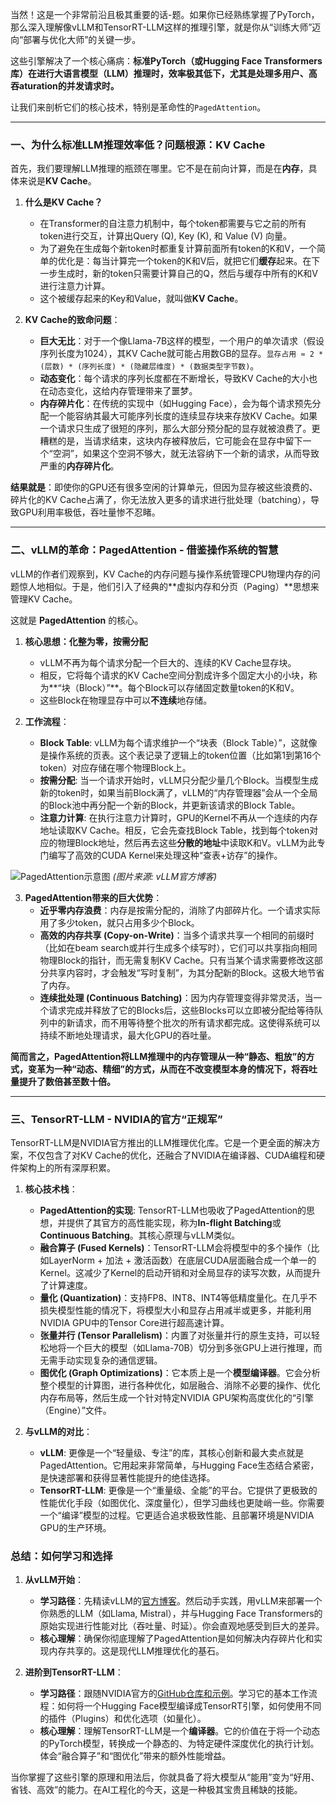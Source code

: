 当然！这是一个非常前沿且极其重要的话-题。如果你已经熟练掌握了PyTorch，那么深入理解像vLLM和TensorRT-LLM这样的推理引擎，就是你从“训练大师”迈向“部署与优化大师”的关键一步。

这些引擎解决了一个核心痛病：**标准PyTorch（或Hugging Face Transformers库）在进行大语言模型（LLM）推理时，效率极其低下，尤其是处理多用户、高吞aturation的并发请求时。**

让我们来剖析它们的核心技术，特别是革命性的`PagedAttention`。

---

### 一、为什么标准LLM推理效率低？问题根源：KV Cache

首先，我们要理解LLM推理的瓶颈在哪里。它不是在前向计算，而是在**内存**，具体来说是**KV Cache**。

1.  **什么是KV Cache？**
    *   在Transformer的自注意力机制中，每个token都需要与它之前的所有token进行交互，计算出Query (Q), Key (K), 和 Value (V) 向量。
    *   为了避免在生成每个新token时都重复计算前面所有token的K和V，一个简单的优化是：每当计算完一个token的K和V后，就把它们**缓存**起来。在下一步生成时，新的token只需要计算自己的Q，然后与缓存中所有的K和V进行注意力计算。
    *   这个被缓存起来的Key和Value，就叫做**KV Cache**。

2.  **KV Cache的致命问题**：
    *   **巨大无比**：对于一个像Llama-7B这样的模型，一个用户的单次请求（假设序列长度为1024），其KV Cache就可能占用数GB的显存。`显存占用 ≈ 2 * (层数) * (序列长度) * (隐藏层维度) * (数据类型字节数)`。
    *   **动态变化**：每个请求的序列长度都在不断增长，导致KV Cache的大小也在动态变化，这给内存管理带来了噩梦。
    *   **内存碎片化**：在传统的实现中（如Hugging Face），会为每个请求预先分配一个能容纳其最大可能序列长度的连续显存块来存放KV Cache。如果一个请求只生成了很短的序列，那么大部分预分配的显存就被浪费了。更糟糕的是，当请求结束，这块内存被释放后，它可能会在显存中留下一个“空洞”，如果这个空洞不够大，就无法容纳下一个新的请求，从而导致严重的**内存碎片化**。

**结果就是**：即使你的GPU还有很多空闲的计算单元，但因为显存被这些浪费的、碎片化的KV Cache占满了，你无法放入更多的请求进行批处理（batching），导致GPU利用率极低，吞吐量惨不忍睹。

---

### 二、vLLM的革命：PagedAttention - 借鉴操作系统的智慧

vLLM的作者们观察到，KV Cache的内存问题与操作系统管理CPU物理内存的问题惊人地相似。于是，他们引入了经典的**虚拟内存和分页（Paging）**思想来管理KV Cache。

这就是 **PagedAttention** 的核心。

1.  **核心思想：化整为零，按需分配**
    *   vLLM不再为每个请求分配一个巨大的、连续的KV Cache显存块。
    *   相反，它将每个请求的KV Cache空间分割成许多个固定大小的小块，称为**“块（Block）”**。每个Block可以存储固定数量token的K和V。
    *   这些Block在物理显存中可以**不连续**地存储。

2.  **工作流程**：
    *   **Block Table**: vLLM为每个请求维护一个“块表（Block Table）”，这就像是操作系统的页表。这个表记录了逻辑上的token位置（比如第1到第16个token）对应存储在哪个物理Block上。
    *   **按需分配**: 当一个请求开始时，vLLM只分配少量几个Block。当模型生成新的token时，如果当前Block满了，vLLM的“内存管理器”会从一个全局的Block池中再分配一个新的Block，并更新该请求的Block Table。
    *   **注意力计算**: 在执行注意力计算时，GPU的Kernel不再从一个连续的内存地址读取KV Cache。相反，它会先查找Block Table，找到每个token对应的物理Block地址，然后再去这些**分散的地址**中读取K和V。vLLM为此专门编写了高效的CUDA Kernel来处理这种“查表+访存”的操作。

![PagedAttention示意图](https://vllm.ai/assets/images/paged-attention.png)
*(图片来源: vLLM官方博客)*

3.  **PagedAttention带来的巨大优势**：
    *   **近乎零内存浪费**：内存是按需分配的，消除了内部碎片化。一个请求实际用了多少token，就只占用多少个Block。
    *   **高效的内存共享 (Copy-on-Write)**：当多个请求共享一个相同的前缀时（比如在beam search或并行生成多个续写时），它们可以共享指向相同物理Block的指针，而无需复制KV Cache。只有当某个请求需要修改这部分共享内容时，才会触发“写时复制”，为其分配新的Block。这极大地节省了内存。
    *   **连续批处理 (Continuous Batching)**：因为内存管理变得非常灵活，当一个请求完成并释放了它的Blocks后，这些Blocks可以立即被分配给等待队列中的新请求，而不用等待整个批次的所有请求都完成。这使得系统可以持续不断地处理请求，最大化GPU的吞吐量。

**简而言之，PagedAttention将LLM推理中的内存管理从一种“静态、粗放”的方式，变革为一种“动态、精细”的方式，从而在不改变模型本身的情况下，将吞吐量提升了数倍甚至数十倍。**

---

### 三、TensorRT-LLM - NVIDIA的官方“正规军”

TensorRT-LLM是NVIDIA官方推出的LLM推理优化库。它是一个更全面的解决方案，不仅包含了对KV Cache的优化，还融合了NVIDIA在编译器、CUDA编程和硬件架构上的所有深厚积累。

1.  **核心技术栈**：
    *   **PagedAttention的实现**: TensorRT-LLM也吸收了PagedAttention的思想，并提供了其官方的高性能实现，称为**In-flight Batching**或**Continuous Batching**。其核心原理与vLLM类似。
    *   **融合算子 (Fused Kernels)**：TensorRT-LLM会将模型中的多个操作（比如LayerNorm + 加法 + 激活函数）在底层CUDA层面融合成一个单一的Kernel。这减少了Kernel的启动开销和对全局显存的读写次数，从而提升了计算速度。
    *   **量化 (Quantization)**：支持FP8、INT8、INT4等低精度量化。在几乎不损失模型性能的情况下，将模型大小和显存占用减半或更多，并能利用NVIDIA GPU中的Tensor Core进行超高速计算。
    *   **张量并行 (Tensor Parallelism)**：内置了对张量并行的原生支持，可以轻松地将一个巨大的模型（如Llama-70B）切分到多张GPU上进行推理，而无需手动实现复杂的通信逻辑。
    *   **图优化 (Graph Optimizations)**：它本质上是一个**模型编译器**。它会分析整个模型的计算图，进行各种优化，如层融合、消除不必要的操作、优化内存布局等，然后生成一个针对特定NVIDIA GPU架构高度优化的“引擎（Engine）”文件。

2.  **与vLLM的对比**：
    *   **vLLM**: 更像是一个“轻量级、专注”的库，其核心创新和最大卖点就是PagedAttention。它用起来非常简单，与Hugging Face生态结合紧密，是快速部署和获得显著性能提升的绝佳选择。
    *   **TensorRT-LLM**: 更像是一个“重量级、全能”的平台。它提供了更极致的性能优化手段（如图优化、深度量化），但学习曲线也更陡峭一些。你需要一个“编译”模型的过程。它更适合追求极致性能、且部署环境是NVIDIA GPU的生产环境。

### 总结：如何学习和选择

1.  **从vLLM开始**：
    *   **学习路径**：先精读vLLM的[官方博客](https://vllm.ai/blog/2023/06/20/vllm.html)。然后动手实践，用vLLM来部署一个你熟悉的LLM（如Llama, Mistral），并与Hugging Face Transformers的原始实现进行性能对比（吞吐量、时延）。你会直观地感受到巨大的差异。
    *   **核心理解**：确保你彻底理解了PagedAttention是如何解决内存碎片化和实现内存共享的。这是现代LLM推理优化的基石。

2.  **进阶到TensorRT-LLM**：
    *   **学习路径**：跟随NVIDIA官方的[GitHub仓库和示例](https://github.com/NVIDIA/TensorRT-LLM)。学习它的基本工作流程：如何将一个Hugging Face模型编译成TensorRT引擎，如何使用不同的插件（Plugins）和优化选项（如量化）。
    *   **核心理解**：理解TensorRT-LLM是一个**编译器**。它的价值在于将一个动态的PyTorch模型，转换成一个静态的、为特定硬件深度优化的执行计划。体会“融合算子”和“图优化”带来的额外性能增益。

当你掌握了这些引擎的原理和用法后，你就具备了将大模型从“能用”变为“好用、省钱、高效”的能力。在AI工程化的今天，这是一种极其宝贵且稀缺的技能。